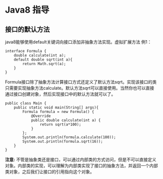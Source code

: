 # Java8 指导

## 接口的默认方法
java8能够使用default关键词向接口添加非抽象方法实现。虚拟扩展方法
例1：

    interface Formula {
        double calculate(int a);
        default double sqrt(int a){
            return Math.sqrt(a);
        }
    }

Formula接口除了抽象方法计算接口方式还定义了默认方法sqrt。实现该接口的类只需要实现抽象方法calculate。默认方法sqrt可以直接使用。当然你也可以直接通过接口创建对象，然后实现接口中的默认方法就可以了。

    public class Main {
        public static void main(String[] args){
            Formula formula = new Formula() {
                @Override
                public double calculate(int a) {
                    return sqrt(a*100);
                }
            };
            System.out.println(formula.calculate(100));
            System.out.println(formula.sqrt(16));
        }
    }

**注意:** 不管是抽象类还是接口，可以通过内部类的方式访问，但是不可以直接定义对象。内部类的实现，可以理解为内部类实现了接口的抽象方法，并返回一个内部类对象，之后我们让接口的引用指向这个对象。

